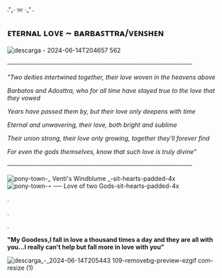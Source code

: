 ⋅˚₊‧ ୨୧ ‧₊˚ ⋅

ᴇᴛᴇʀɴᴀʟ ʟᴏᴠᴇ ~ ʙᴀʀʙᴀꜱᴛᴛʀᴀ/ᴠᴇɴꜱʜᴇɴ
-

![descarga - 2024-06-14T204657 562](https://github.com/LoveOfTwoGods/LoveOfTwoGods/assets/154030415/ddf9100c-2640-4369-b43c-d40dcdc61cc4)


───────────────────────────────────────────  

*"Two deities intertwined together, their love woven in the heavens above*

*Barbatos and Adosttra, who for all time have stayed true to the love that they vowed*

*Years have passed them by, but their love only deepens with time*

*Eternal and unwavering, their love, both bright and sublime*

*Their union strong, their love only growing, together they'll forever find*

*For even the gods themselves, know that such love is truly divine"*

───────────────────────────────────────────  

![pony-town-_ Venti's Windblume _-sit-hearts-padded-4x](https://github.com/LoveOfTwoGods/LoveOfTwoGods/assets/154030415/809566a1-8491-42f6-8d75-01cfe62fbeef)![pony-town-⋆ ── Love of two Gods-sit-hearts-padded-4x](https://github.com/LoveOfTwoGods/LoveOfTwoGods/assets/154030415/ae7d804e-8a7b-4fb7-a021-4a039edf5237)

.

.

.

**"My Goodess,I fall in love a thousand times a day and they are all with you...I really can't help but fall more in love with you"**


![descarga_-_2024-06-14T205443 109-removebg-preview-ezgif com-resize (1)](https://github.com/LoveOfTwoGods/LoveOfTwoGods/assets/154030415/b363d123-17b4-4147-b686-55f03e349f17)




